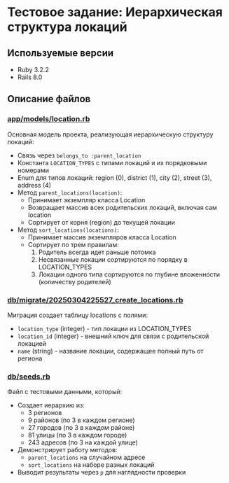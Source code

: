 # Тестовое задание: Иерархическая структура локаций

## Используемые версии
* Ruby 3.2.2
* Rails 8.0

## Описание файлов

### [app/models/location.rb](app/models/location.rb)
Основная модель проекта, реализующая иерархическую структуру локаций:
- Связь через `belongs_to :parent_location`
- Константа `LOCATION_TYPES` с типами локаций и их порядковыми номерами
- Enum для типов локаций: region (0), district (1), city (2), street (3), address (4)
- Метод `parent_locations(location)`:
  - Принимает экземпляр класса Location
  - Возвращает массив всех родительских локаций, включая сам location
  - Сортирует от корня (region) до текущей локации
- Метод `sort_locations(locations)`:
  - Принимает массив экземпляров класса Location
  - Сортирует по трем правилам:
    1. Родитель всегда идет раньше потомка
    2. Несвязанные локации сортируются по порядку в LOCATION_TYPES
    3. Локации одного типа сортируются по глубине вложенности (количеству родителей)

### [db/migrate/20250304225527_create_locations.rb](db/migrate/20250304225527_create_locations.rb)
Миграция создает таблицу locations с полями:
- `location_type` (integer) - тип локации из LOCATION_TYPES
- `location_id` (integer) - внешний ключ для связи с родительской локацией
- `name` (string) - название локации, содержащее полный путь от региона

### [db/seeds.rb](db/seeds.rb)
Файл с тестовыми данными, который:
- Создает иерархию из:
  - 3 регионов
  - 9 районов (по 3 в каждом регионе)
  - 27 городов (по 3 в каждом районе)
  - 81 улицы (по 3 в каждом городе)
  - 243 адресов (по 3 на каждой улице)
- Демонстрирует работу методов:
  - `parent_locations` на случайном адресе
  - `sort_locations` на наборе разных локаций
- Выводит результаты через `p` для наглядности проверки
